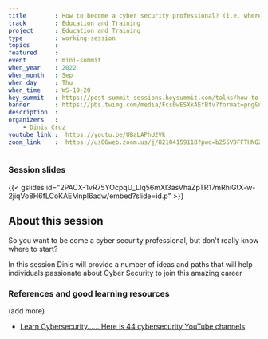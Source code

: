 ```yaml
---
title        : How to become a cyber security professional? (i.e. where to start?)
track        : Education and Training
project      : Education and Training
type         : working-session
topics       : 
featured     :
event        : mini-summit
when_year    : 2022
when_month   : Sep
when_day     : Thu
when_time    : WS-19-20
hey_summit   : https://post-summit-sessions.heysummit.com/talks/how-to-be-a-cyber-security-professionalie-where-to-start/
banner       : https://pbs.twimg.com/media/Fcs0wESXkAEfBtv?format=png&name=small
description  :
organizers   :
    - Dinis Cruz    
youtube_link :  https://youtu.be/UBaLAPhU2Vk
zoom_link    :  https://us06web.zoom.us/j/82104159118?pwd=b255VDFFTHNGZkVGeXN5NjhtaXJYZz09
---
```


### Session slides

{{< gslides id="2PACX-1vR75YOcpqU_LIq56mXI3asVhaZpTR17mRhiGtX-w-2jiqVo8H6fLCoKAEMnpI6adw/embed?slide=id.p" >}}



## About this session

So you want to be come a cyber security professional, but don't really know where to start?

In this session Dinis will provide a number of ideas and paths that will help individuals passionate about Cyber Security to join this amazing career


### References and good learning resources

(add more)

- [Learn Cybersecurity…… Here is 44 cybersecurity YouTube channels](https://www.linkedin.com/posts/praveensk007_technology-learning-cybersecurity-activity-6975286679636983808-2oyb)
